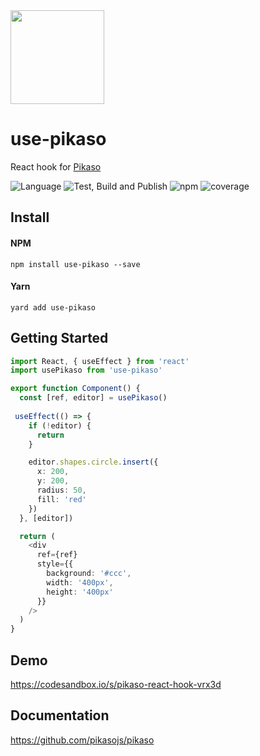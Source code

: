 <img src="https://github.com/pikasojs/pikaso/raw/master/assets/logo.svg" width="150" />

# use-pikaso
React hook for [Pikaso](https://github.com/pikasojs/pikaso)

![Language](https://badgen.net/badge/icon/typescript?icon=typescript&label=Language)
![Test, Build and Publish](https://github.com/pikasojs/use-pikaso/workflows/Test,%20Build%20and%20Publish/badge.svg)
![npm](https://badgen.net/npm/v/use-pikaso)
![coverage](https://img.shields.io/coveralls/github/pikasojs/use-pikaso)

## Install   

#### NPM
`npm install use-pikaso --save` 

#### Yarn
`yard add use-pikaso`

## Getting Started

```ts
import React, { useEffect } from 'react'
import usePikaso from 'use-pikaso'

export function Component() {
  const [ref, editor] = usePikaso()
  
 useEffect(() => {
    if (!editor) {
      return
    }

    editor.shapes.circle.insert({
      x: 200,
      y: 200,
      radius: 50,
      fill: 'red'
    })
  }, [editor])

  return (
    <div
      ref={ref}
      style={{
        background: '#ccc',
        width: '400px',
        height: '400px'
      }}
    />
  )
}
```

## Demo
https://codesandbox.io/s/pikaso-react-hook-vrx3d


## Documentation
https://github.com/pikasojs/pikaso
